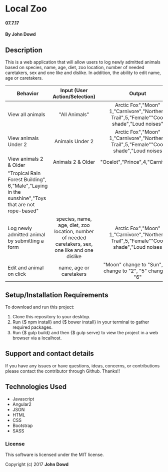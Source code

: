 # Local Zoo

#### 07.7.17

#### **By John Dowd**

## Description

This is a web application that will allow users to log newly admitted animals based on species, name, age, diet, zoo location, number of needed caretakers, sex and one like and dislike. In addition, the ability to edit name, age or caretakers.

|Behavior| Input (User Action/Selection) |Output|
|---|:---:|:---:|
|View all animals |"All Animals"| Arctic Fox","Moon" 1,"Carnivore","Northern Trail",5,"Female""Cool shade","Loud noises"|
|View animals Under 2 | Animals Under 2| Arctic Fox","Moon" 1,"Carnivore","Northern Trail",5,"Female""Cool shade","Loud noises |
|View animals 2 & Older | Animals 2 & Older |"Ocelot","Prince",4,"Carnivore"
"Tropical Rain Forest Building", 6,"Male","Laying in the sunshine","Toys that are not rope-based"|
| Log newly admitted animal by submitting a form | species, name, age, diet, zoo location, number of needed caretakers, sex, one like and one dislike | Arctic Fox","Moon" 1,"Carnivore","Northern Trail",5,"Female""Cool shade","Loud noises |
| Edit and animal on click | name, age or caretakers | "Moon" change to "Sun", "1" change to "2", "5" change to "6" |

## Setup/Installation Requirements

To download and run this project:
1. Clone this repository to your desktop.
2. Run {$ npm install} and {$ bower install} in your terminal to gather required packages.
3. Run {$ gulp build} and then {$ gulp serve} to view the project in a web browser via a localhost.

## Support and contact details

If you have any issues or have questions, ideas, concerns, or contributions please contact the contributor through Github.  Thanks!!

## Technologies Used

* Javascript
* Angular2
* JSON
* HTML
* CSS
* Bootstrap
* SASS

### License
This software is licensed under the MIT license.

Copyright (c) 2017 **John Dowd**
